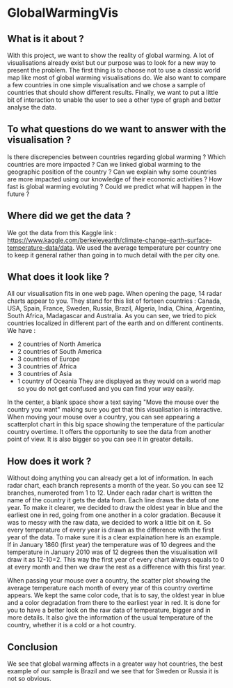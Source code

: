 # GlobalWarmingVis
## What is it about ?

With this project, we want to show the reality of global warming. A lot of visualisations already exist but our purpose was to look for a new way to present the problem. 
The first thing is to choose not to use a classic world map like most of global warming visualisations do.
We also want to compare a few countries in one simple visualisation and we chose a sample of countries that should show different results.
Finally, we want to put a little bit of interaction to unable the user to see a other type of graph and better analyse the data.

## To what questions do we want to answer with the visualisation ?

Is there discrepencies between countries regarding global warming ?
Which countries are more impacted ?
Can we linked global warming to the geographic position of the country ?
Can we explain why some countries are more impacted using our knowledge of their economic activities ?
How fast is global warming evoluting ?
Could we predict what will happen in the future ?

## Where did we get the data ?

We got the data from this Kaggle link : https://www.kaggle.com/berkeleyearth/climate-change-earth-surface-temperature-data/data.
We used the average temperature per country one to keep it general rather than going in to much detail with the per city one.

## What does it look like ?

All our visualisation fits in one web page.
When opening the page, 14 radar charts appear to you. They stand for this list of forteen countries : Canada, USA, Spain, France, Sweden, Russia, Brazil, Algeria, India, China, Argentina, South Africa, Madagascar and Australia.
As you can see, we tried to pick countries localized in different part of the earth and on different continents. 
We have : 
- 2 countries of North America
- 2 countries of South America
- 3 countries of Europe
- 3 countries of Africa
- 3 countries of Asia
- 1 country of Oceania
They are displayed as they would on a world map so you do not get confused and you can find your way easily.

In the center, a blank space show a text saying "Move the mouse over the country you want" making sure you get that this visualisation is interactive.
When moving your mouse over a country, you can see appearing a scatterplot chart in this big space showing the temperature of the particular country overtime.
It offers the opportunity to see the data from another point of view. It is also bigger so you can see it in greater details.

## How does it work ?

Without doing anything you can already get a lot of information. 
In each radar chart, each branch represents a month of the year. So you can see 12 branches, numeroted from 1 to 12.
Under each radar chart is written the name of the country it gets the data from.
Each line draws the data of one year. To make it clearer, we decided to draw the oldest year in blue and the earliest one in red, going from one another in a color gradation. 
Because it was to messy with the raw data, we decided to work a little bit on it. So every temperature of every year is drawn as the difference with the first year of the data. To make sure it is a clear explaination here is an example. If in January 1860 (first year) the temperature was of 10 degrees and the temperature in January 2010 was of 12 degrees then the visualisation will draw it as 12-10=2.
This way the first year of every chart always equals to 0 at every month and then we draw the rest as a difference with this first year.

When passing your mouse over a country, the scatter plot showing the average temperature each month of every year of this country overtime appears.
We kept the same color code, that is to say, the oldest year in blue and a color degradation from there to the earliest year in red. It is done for you to have a better look on the raw data of temperature, bigger and in more details. It also give the information of the usual temperature of the country, whether it is a cold or a hot country.

## Conclusion

We see that global warming affects in a greater way hot countries, the best example of our sample is Brazil and we see that for Sweden or Russia it is not so obvious.
